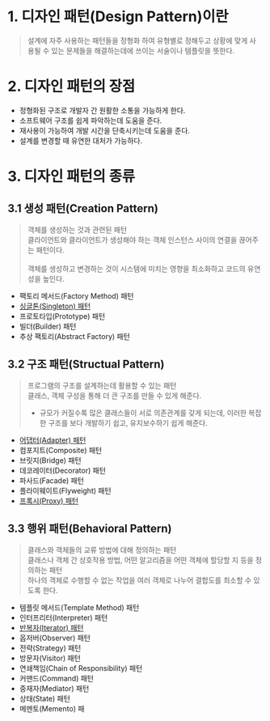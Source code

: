 # 1. 디자인 패턴(Design Pattern)이란
> 설계에 자주 사용하는 패턴들을 정형화 하여 유형별로 정해두고 상황에 맞게 사용될 수 있는 문제들을 해결하는데에 쓰이는 서술이나 템플릿을 뜻한다.

# 2. 디자인 패턴의 장점
- 정형화된 구조로 개발자 간 원활한 소통을 가능하게 한다.
- 소프트웨어 구조를 쉽게 파악하는데 도움을 준다.
- 재사용이 가능하여 개발 시간을 단축시키는데 도움을 준다.
- 설계를 변경할 때 유연한 대처가 가능하다.

# 3. 디자인 패턴의 종류

## 3.1 생성 패턴(Creation Pattern)
> 객체를 생성하는 것과 관련된 패턴  <br/>
> 클라이언트와 클라이언트가 생성해야 하는 객체 인스턴스 사이의 연결을 끊어주는 패턴이다.<br/>  
> 객체를 생성하고 변경하는 것이 시스템에 미치는 영향을 최소화하고 코드의 유연성을 높인다.

- 팩토리 메서드(Factory Method) 패턴
- [싱글톤(Singleton) 패턴](https://hyunbenny.tistory.com/138)
- 프로토타입(Prototype) 패턴
- 빌더(Builder) 패턴
- 추상 팩토리(Abstract Factory) 패턴

## 3.2 구조 패턴(Structual Pattern)
> 프로그램의 구조를 설계하는데 활용할 수 있는 패턴  <br/>
> 클래스, 객체 구성을 통해 더 큰 구조를 만들 수 있게 해준다. <br/>
> - 규모가 커질수록 많은 클래스들이 서로 의존관계를 갖게 되는데, 이러한 복잡한 구조를 보다 개발하기 쉽고, 유지보수하기 쉽게 해준다.

- [어댑터(Adapter) 패턴](https://github.com/hyunbenny/study/blob/main/%EB%94%94%EC%9E%90%EC%9D%B8%ED%8C%A8%ED%84%B4/Adapter%ED%8C%A8%ED%84%B4.md)
- 컴포지트(Composite) 패턴
- 브릿지(Bridge) 패턴
- 데코레이터(Decorator) 패턴
- 파사드(Facade) 패턴
- 플라이웨이트(Flyweight) 패턴
- [프록시(Proxy) 패턴](https://hyunbenny.tistory.com/140)

## 3.3 행위 패턴(Behavioral Pattern)
> 클래스와 객체들의 교류 방법에 대해 정의하는 패턴<br/>
> 클래스나 객체 간 상호작용 방법, 어떤 알고리즘을 어떤 객체에 할당할 지 등을 정의하는 패턴<br/>
> 하나의 객체로 수행할 수 없는 작업을 여러 객체로 나누어 결합도를 최소할 수 있도록 한다.

- 템플릿 메서드(Template Method) 패턴
- 인터프리터(Interpreter) 패턴
- [반복자(Iterator) 패턴](https://github.com/hyunbenny/study/blob/main/%EB%94%94%EC%9E%90%EC%9D%B8%ED%8C%A8%ED%84%B4/Iterator%ED%8C%A8%ED%84%B4.md)
- 옵저버(Observer) 패턴
- 전략(Strategy) 패턴
- 방문자(Visitor) 패턴
- 연쇄책임(Chain of Responsibility) 패턴
- 커맨드(Command) 패턴
- 중재자(Mediator) 패턴
- 상태(State) 패턴
- 메멘토(Memento) 패
